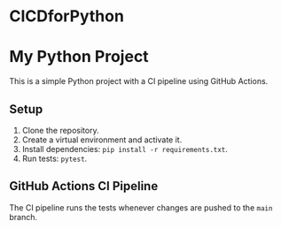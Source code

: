 # CICDforPython
# My Python Project

This is a simple Python project with a CI pipeline using GitHub Actions.

## Setup

1. Clone the repository.
2. Create a virtual environment and activate it.
3. Install dependencies: `pip install -r requirements.txt`.
4. Run tests: `pytest`.

## GitHub Actions CI Pipeline

The CI pipeline runs the tests whenever changes are pushed to the `main` branch.

